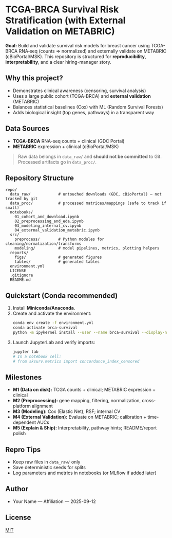 # TCGA-BRCA Survival Risk Stratification (with External Validation on METABRIC)

**Goal:** Build and validate survival risk models for breast cancer using TCGA-BRCA RNA‑seq (counts ⇒ normalized) and externally validate on METABRIC (cBioPortal/MSK). This repository is structured for **reproducibility**, **interpretability**, and a clear hiring-manager story.

## Why this project?
- Demonstrates clinical awareness (censoring, survival analysis)
- Uses a large public cohort (TCGA-BRCA) and **external validation** (METABRIC)
- Balances statistical baselines (Cox) with ML (Random Survival Forests)
- Adds biological insight (top genes, pathways) in a transparent way

## Data Sources
- **TCGA-BRCA** RNA-seq counts + clinical (GDC Portal)
- **METABRIC** expression + clinical (cBioPortal/MSK)

> Raw data belongs in `data_raw/` and **should not be committed** to Git. Processed artifacts go in `data_proc/`.

## Repository Structure
```
repo/
  data_raw/            # untouched downloads (GDC, cBioPortal) — not tracked by git
  data_proc/           # processed matrices/mappings (safe to track if small)
  notebooks/
    01_cohort_and_download.ipynb
    02_preprocessing_and_eda.ipynb
    03_modeling_internal_cv.ipynb
    04_external_validation_metabric.ipynb
  src/
    preprocess/        # Python modules for cleaning/normalization/transforms
    modeling/          # model pipelines, metrics, plotting helpers
  reports/
    figs/              # generated figures
    tables/            # generated tables
  environment.yml
  LICENSE
  .gitignore
  README.md
```

## Quickstart (Conda recommended)
1. Install **Miniconda/Anaconda**.
2. Create and activate the environment:
   ```bash
   conda env create -f environment.yml
   conda activate brca-survival
   python -m ipykernel install --user --name brca-survival --display-name "Python (brca-survival)"
   ```
3. Launch JupyterLab and verify imports:
   ```bash
   jupyter lab
   # In a notebook cell:
   # from sksurv.metrics import concordance_index_censored
   ```

## Milestones
- **M1 (Data on disk):** TCGA counts + clinical; METABRIC expression + clinical
- **M2 (Preprocessing):** gene mapping, filtering, normalization, cross-platform alignment
- **M3 (Modeling):** Cox (Elastic Net), RSF; internal CV
- **M4 (External Validation):** Evaluate on METABRIC; calibration + time-dependent AUCs
- **M5 (Explain & Ship):** Interpretability, pathway hints; README/report polish

## Repro Tips
- Keep raw files in `data_raw/` only
- Save deterministic seeds for splits
- Log parameters and metrics in notebooks (or MLflow if added later)

## Author
- Your Name — Affiliation — 2025-09-12

## License
[MIT](LICENSE)
